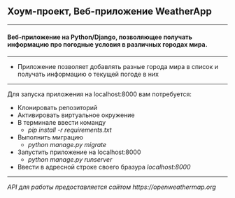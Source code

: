 ## Хоум-проект, Веб-приложение WeatherApp
***
#### Веб-приложение на Python/Django, позволяющее получать информацию про погодные условия в различных городах мира.
___
* Приложение позволяет добавлять разные города мира в список и получать информацию о текущей погоде в них
***
Для запуска приложения на localhost:8000 вам потребуется:
* Клонировать репозиторий
* Активировать виртуальное окружение
* В терминале ввести команду 
  * _pip install -r requirements.txt_
* Выполнить миграцию 
  * _python manage.py migrate_
* Запустить приложение на localhost:8000 
  * _python manage.py runserver_
* Ввести в адресной строке своего бразура _localhost:8000_
___
_API для работы предоставляется сайтом https://openweathermap.org_

